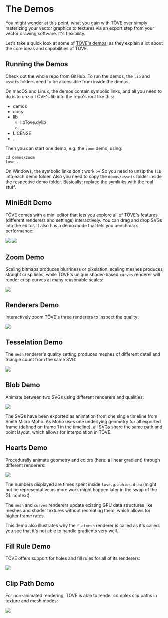 # The Demos
You might wonder at this point, what you gain with TÖVE over simply rasterizing your vector graphics to textures via an export step from your vector drawing software. It's flexibility.

Let's take a quick look at some of [TÖVE's demos](https://github.com/poke1024/tove2d/tree/master/demos), as they explain a lot about the core ideas and capabilities of TÖVE.

## Running the Demos

Check out the whole repo from GitHub. To run the demos, the `lib` and `assets` folders need to be accessible from inside the demos.

On macOS and Linux, the demos contain symbolic links, and all you need to do is to unzip TÖVE's lib into the repo's root like this:

- demos
- docs
- lib
  - libTove.dylib
  - ...
- LICENSE
- ...

Then you can start one demo, e.g. the `zoom` demo, using:

```
cd demos/zoom
love .
```

On Windows, the symbolic links don't work :-( So you need to unzip the `lib` into each demo folder. Also you need to copy the `demos/assets` folder inside the respective demo folder. Basically: replace the symlinks with the real stuff.

## MiniEdit Demo
TÖVE comes with a mini editor that lets you explore all of TÖVE's features (different renderers and settings) interactively. You can drag and drop SVGs into the editor. It also has a demo mode that lets you benchmark performance:

![](images/demos/miniedit.png)
![](images/demos/miniedit2.png)

## Zoom Demo
Scaling bitmaps produces blurriness or pixelation, scaling meshes produces straight crisp lines, while TÖVE's unique shader-based `curves` renderer will render crisp curves at many reasonable scales:

![](images/demos/zoom.png)

## Renderers Demo
Interactively zoom TÖVE's three renderers to inspect the quality:

![](images/demos/renderers.png)

## Tesselation Demo
The `mesh` renderer's quality setting produces meshes of different detail and triangle count from the same SVG:

![](images/demos/tess.png)

## Blob Demo
Animate between two SVGs using different renderers and qualities:

![](images/demos/blob.png)

The SVGs have been exported as animation from one single timeline from Smith Micro Moho. As Moho uses one underlying geometry for all exported frame (defined on frame 1 in the timeline), all SVGs share the same path and point layout, which allows for interpolation in TÖVE.

## Hearts Demo
Procedurally animate geometry and colors (here: a linear gradient) through different renderers:

![](images/demos/hearts.png)

The numbers displayed are times spent inside `love.graphics.draw` (might not be representative as more work might happen later in the  swap of the GL context).

The `mesh` and `curves` renderers update existing GPU data structures like meshes and shader textures without recreating them, which allows for higher frame rates.

This demo also illustrates why the `flatmesh` renderer is called as it's called: you see that it's not able to handle gradients very well.

## Fill Rule Demo
TÖVE offers support for holes and fill rules for all of its renderers:

![](images/demos/fillrule.png)

## Clip Path Demo
For non-animated rendering, TÖVE is able to render complex clip paths in texture and mesh modes:

![](images/demos/clippath.png)
